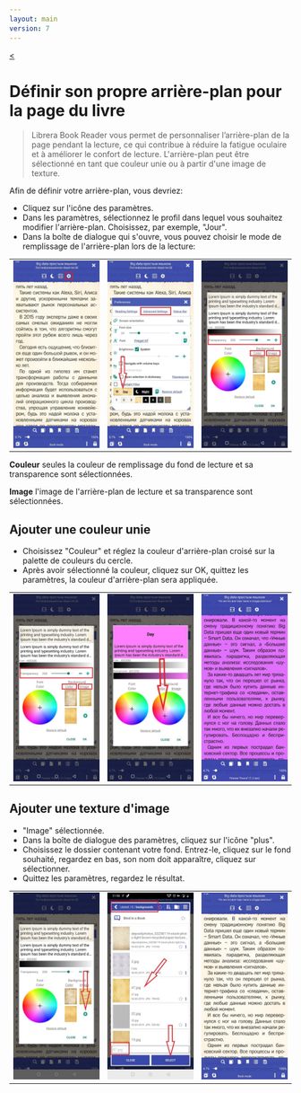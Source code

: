 ```yaml
---
layout: main
version: 7
---
```

[<](/wiki/faq/fr)

# Définir son propre arrière-plan pour la page du livre

> Librera Book Reader vous permet de personnaliser l’arrière-plan de la page pendant la lecture, ce qui contribue à réduire la fatigue oculaire et à améliorer le confort de lecture.
L'arrière-plan peut être sélectionné en tant que couleur unie ou à partir d'une image de texture.

Afin de définir votre arrière-plan, vous devriez:

* Cliquez sur l'icône des paramètres.
* Dans les paramètres, sélectionnez le profil dans lequel vous souhaitez modifier l'arrière-plan. Choisissez, par exemple, &quot;Jour&quot;.
* Dans la boîte de dialogue qui s'ouvre, vous pouvez choisir le mode de remplissage de l'arrière-plan lors de la lecture:

||||
|-|-|-|
|![](1.jpg)|![](2.jpg)|![](3.jpg)|


**Couleur** seules la couleur de remplissage du fond de lecture et sa transparence sont sélectionnées.

**Image** l'image de l'arrière-plan de lecture et sa transparence sont sélectionnées.

## Ajouter une couleur unie

* Choisissez &quot;Couleur&quot; et réglez la couleur d'arrière-plan croisé sur la palette de couleurs du cercle.
* Après avoir sélectionné la couleur, cliquez sur OK, quittez les paramètres, la couleur d'arrière-plan sera appliquée.

||||
|-|-|-|
|![](3.jpg)|![](5.jpg)|![](8.jpg)|



## Ajouter une texture d'image

* &quot;Image&quot; sélectionnée.
* Dans la boîte de dialogue des paramètres, cliquez sur l'icône &quot;plus&quot;.
* Choisissez le dossier contenant votre fond. Entrez-le, cliquez sur le fond souhaité, regardez en bas, son nom doit apparaître, cliquez sur sélectionner.
* Quittez les paramètres, regardez le résultat.

||||
|-|-|-|
|![](7.jpg)|![](4.jpg)|![](9.jpg)|



